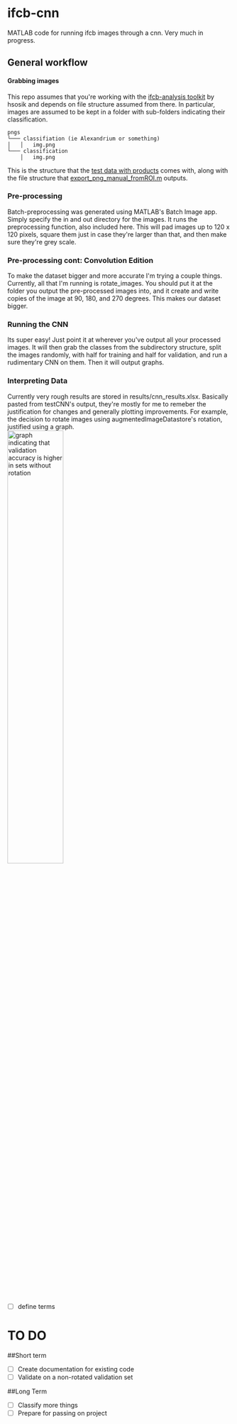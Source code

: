 # ifcb-cnn
MATLAB code for running ifcb images through a cnn. Very much in progress. 

## General workflow 
#### Grabbing images 
This repo assumes that you're working with the [ifcb-analysis toolkit](https://github.com/hsosik/ifcb-analysis) by hsosik and depends on file structure assumed from there. In particular, images are assumed to be kept in a folder with sub-folders indicating their classification. 
```
pngs
└─── classifiation (ie Alexandrium or something)
│   │   img.png
└─── classification 
    │   img.png
```
This is the structure that the [test data with products](https://github.com/hsosik/ifcb-analysis/wiki/Blob-extraction,-feature-extraction,-and-classifier-application#access-to-test-data-and-products) comes with, along with the file structure that [export_png_manual_fromROI.m](https://github.com/hsosik/ifcb-analysis/blob/master/IFCB_tools/export_png_manual_fromROI.m) outputs. 

### Pre-processing
Batch-preprocessing was generated using MATLAB's Batch Image app. Simply specify the in and out directory for the images. It runs the preprocessing function, also included here. This will pad images up to 120 x 120 pixels, square them just in case they're larger than that, and then make sure they're grey scale. 

### Pre-processing cont: Convolution Edition
To make the dataset bigger and more accurate I'm trying a couple things. Currently, all that I'm running is rotate_images. You should put it at the folder you output the pre-processed images into, and it create and write copies of the image at 90, 180, and 270 degrees. This makes our dataset bigger. 

### Running the CNN
Its super easy! Just point it at wherever you've output all your processed images. It will then grab the classes from the subdirectory structure, split the images randomly, with half for training and half for validation, and run a rudimentary CNN on them. Then it will output graphs. 

### Interpreting Data
Currently very rough results are stored in results/cnn_results.xlsx. Basically pasted from testCNN's output, they're mostly for me to remeber the justification for changes and generally plotting improvements. For example, the decision to rotate images using augmentedImageDatastore's rotation, justified using a graph. <br>
<img src="https://i.imgur.com/PyTj4QL.png" alt="graph indicating that validation accuracy is higher in sets without rotation" width="50%"/>
- [ ] define terms 

# TO DO 
##Short term 
- [ ] Create documentation for existing code 
- [ ] Validate on a non-rotated validation set 

##Long Term 
- [ ] Classify more things 
- [ ] Prepare for passing on project 
